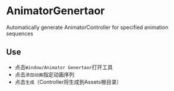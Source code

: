 AnimatorGenertaor
========
Automatically generate AnimatorController for specified animation sequences

Use
---------
* 点击`Window/Animator Genertaor`打开工具
* 点击`添加动画`指定动画序列
* 点击`生成`（Controller将生成到Assets根目录）